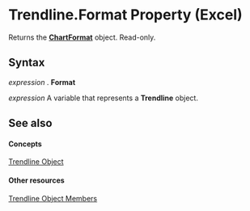 
# Trendline.Format Property (Excel)

Returns the  **[ChartFormat](edac71b7-ed38-6658-2cbf-6493dc1ad3ed.md)** object. Read-only.


## Syntax

 _expression_ . **Format**

 _expression_ A variable that represents a **Trendline** object.


## See also


#### Concepts


[Trendline Object](5c04b065-57f4-a059-7c22-50612bd727ea.md)
#### Other resources


[Trendline Object Members](b63cecc4-6151-f66c-8d73-9f66850046b1.md)
